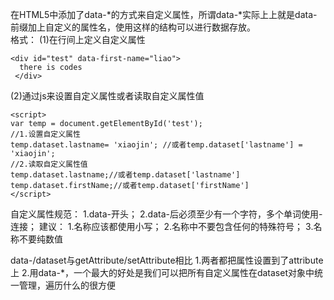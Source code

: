 在HTML5中添加了data-\*的方式来自定义属性，所谓data-*实际上上就是data-前缀加上自定义的属性名，使用这样的结构可以进行数据存放。  
格式：
(1)在行间上定义自定义属性
```
<div id="test" data-first-name="liao">
  there is codes
 </div>
```
(2)通过js来设置自定义属性或者读取自定义属性值
```
<script>
var temp = document.getElementById('test');
//1.设置自定义属性
temp.dataset.lastname= 'xiaojin'; //或者temp.dataset['lastname'] = 'xiaojin';
//2.读取自定义属性值
temp.dataset.lastname;//或者temp.dataset['lastname'] 
temp.dataset.firstName;//或者temp.dataset['firstName'] 
</script>      
```
自定义属性规范：
1.data-开头；
2.data-后必须至少有一个字符，多个单词使用-连接；
建议：
1.名称应该都使用小写；
2.名称中不要包含任何的特殊符号；
3.名称不要纯数值


data-/dataset与getAttribute/setAttribute相比
1.两者都把属性设置到了attribute上
2.用data-*，一个最大的好处是我们可以把所有自定义属性在dataset对象中统一管理，遍历什么的很方便

